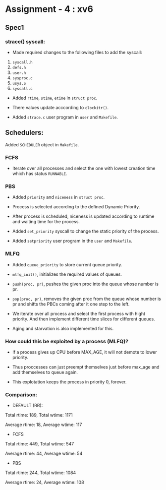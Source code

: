 # Assignment - 4 : xv6

## Spec1

### strace() syscall:

- Made required changes to the following files to add the syscall:

1. `syscall.h`
2. `defs.h`
3. `user.h`
4. `sysproc.c`
5. `usys.S`
6. `syscall.c`

- Added `rtime`, `stime`, `etime` in `struct proc`.

- There values update acccording to `clockitr()`.

- Added `strace.c` user program in `user` and `Makefile`.

## Schedulers:

Added `SCHEDULER` object in `Makefile`.

### FCFS

- Iterate over all processes and select the one with lowest creation time which has status `RUNNABLE`.

### PBS

- Added `priority` and `niceness` in `struct proc`.

- Process is selected according to the defined Dynamic Priority.

- After process is scheduled, niceness is updated according to runtime and waiting time for the process.

- Added `set_priority` syscall to change the static priority of the process.

- Added `setpriority` user program in the `user` and `Makefile`.

### MLFQ

- Added `queue_priority` to store current queue priority.

- `mlfq_init()`, initializes the required values of queues.

- `push(proc, pr)`, pushes the given proc into the queue whose number is pr.

- `pop(proc, pr)`, removes the given proc from the queue whose number is pr and shifts the PBCs coming after it one step to the left.

- We iterate over all process and select the first process with hight priority. And then implement different time slices for different queues.

- Aging and starvation is also implemented for this.

### How could this be exploited by a process (MLFQ)?

- If a process gives up CPU before MAX_AGE, it will not demote to lower priority.

- Thus proccesses can just preempt themselves just before max_age and add themselves to queue again.

- This explotation keeps the process in priority 0, forever.

### Comparison:

- DEFAULT (RR):

Total rtime: 189, Total wtime: 1171

Average rtime: 18, Average wtime: 117

- FCFS

Total rtime: 449, Total wtime: 547

Average rtime: 44, Average wtime: 54

- PBS

Total rtime: 244, Total wtime: 1084

Average rtime: 24, Average wtime: 108